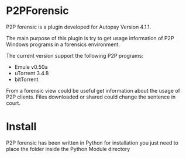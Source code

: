 # P2PForensic
P2P forensic is a plugin developed for Autopsy Version 4.1.1.

The main purpose of this plugin is try to get usage information of P2P Windows programs in a forensics environment.

The current version support the following P2P programs:
  * Emule v0.50a
  * uTorrent 3.4.8
  * bitTorrent
  
From a forensic view could be useful get information about the usage of P2P clients. Files downloaded or shared could change the sentence in court.

# Install
P2P forensic has been written in Python for installation you just need to place the folder inside the Python Module directory

